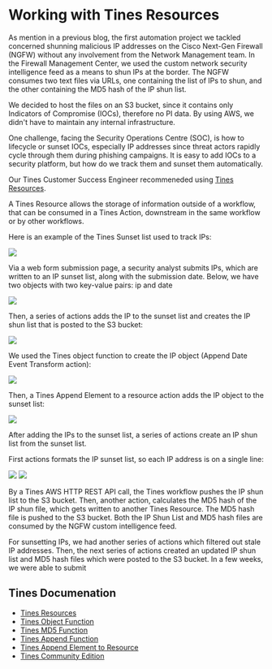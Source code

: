 # Working with Tines Resources

As mention in a previous blog, the first automation project we tackled concerned shunning malicious IP addresses on the Cisco Next-Gen Firewall (NGFW) without any involvement from the Network Management team.  In the Firewall Management Center, we used the custom network security intelligence feed as a means to shun IPs at the border.  The NGFW consumes two text files via URLs, one containing the list of IPs to shun, and the other containing the MD5 hash of the IP shun list.  

We decided to host the files on an S3 bucket, since it contains only Indicators of Compromise (IOCs), therefore no PI data. By using AWS, we didn't have to maintain any internal infrastructure.

One challenge, facing the Security Operations Centre (SOC), is how to lifecycle or sunset IOCs, especially IP addresses since threat actors rapidly cycle through them during phishing campaigns.  It is easy to add IOCs to a security platform, but how do we track them and sunset them automatically.

Our Tines Customer Success Engineer recommeneded using [Tines Resources](https://www.tines.com/docs/resources/).  

A Tines Resource allows the storage of information outside of a workflow, that can be consumed in a Tines Action, downstream in the same workflow or by other workflows.

Here is an example of the Tines Sunset list used to track IPs:

<img src="./images/new_resource_sunset_list.png">


Via a web form submission page, a security analyst submits IPs, which are written to an IP sunset list, along with the submission date.  Below, we have two objects with two key-value pairs: ip and date

<img src="./images/sunset_list_object.png">

Then, a series of actions adds the IP to the sunset list and creates the IP shun list that is posted to the S3 bucket:

<img src="./images/Append_Series_of_Actions.png">

We used the Tines object function to create the IP object (Append Date Event Transform action):

<img src="./images/append_IP_object-1.png">

Then, a Tines Append Element to a resource action adds the IP object to the sunset list:

<img src="./images/append_IP_object-2.png">

After adding the IPs to the sunset list, a series of actions create an IP shun list from the sunset list. 

First actions formats the IP sunset list, so each IP address is on a single line:

<img src="./images/">

<img src="./images/clean_up_ip_txt_action.png">


 By a Tines AWS HTTP REST API call, the Tines workflow pushes the IP shun list to the S3 bucket.  Then, another action, calculates the MD5 hash of the IP shun file, which gets written to another Tines Resource.  The MD5 hash file is pushed to the S3 bucket.  Both the IP Shun List and MD5 hash files are consumed by the NGFW custom intelligence feed.

For sunsetting IPs, we had another series of actions which filtered out stale IP addresses.  Then, the next series of actions created an updated IP shun list and MD5 hash files which were posted to the S3 bucket.   In a few weeks, we were able to submit 

## Tines Documenation
- [Tines Resources](https://www.tines.com/docs/resources/)
- [Tines Object Function](https://www.tines.com/docs/formulas/functions/object/)
- [Tines MD5 Function](https://www.tines.com/docs/formulas/functions/md5/)
- [Tines Append Function](https://www.tines.com/docs/formulas/functions/append/)
- [Tines Append Element to Resource](https://www.tines.com/api/resources/append-element/)
- [Tines Community Edition](https://www.tines.com/pricing/)